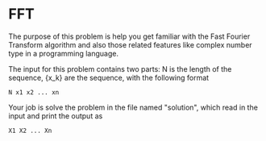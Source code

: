 # FFT
The purpose of this problem is help you get familiar with the Fast Fourier Transform algorithm and also those related features like complex number type in a programming language.

The input for this problem contains two parts: N is the length of the sequence, {x_k} are the sequence, with the following format  
```
N x1 x2 ... xn
```

Your job is solve the problem in the file named "solution", which read in the input and print the output as
```
X1 X2 ... Xn
```